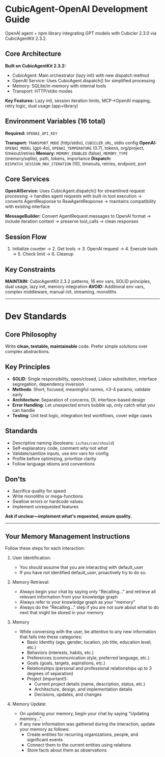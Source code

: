 # CubicAgent-OpenAI Development Guide

OpenAI agent + npm library integrating GPT models with Cubicler 2.3.0 via CubicAgentKit 2.3.2.

## Core Architecture
**Built on CubicAgentKit 2.3.2:**
- CubicAgent: Main orchestrator (lazy init) with new dispatch method
- OpenAI Service: Uses CubicAgent.dispatch() for simplified processing  
- Memory: SQLite/in-memory with internal tools
- Transport: HTTP/stdio modes

**Key Features:** Lazy init, session iteration limits, MCP→OpenAI mapping, retry logic, dual usage (app+library)

## Environment Variables (16 total)
**Required:** `OPENAI_API_KEY`

**Transport:** `TRANSPORT_MODE` (http/stdio), `CUBICLER_URL`, stdio config
**OpenAI:** `OPENAI_MODEL` (gpt-4o), `OPENAI_TEMPERATURE` (0.7), tokens, org/project, timeout/retries
**Memory:** `MEMORY_ENABLED` (false), `MEMORY_TYPE` (memory/sqlite), path, tokens, importance
**Dispatch:** `DISPATCH_SESSION_MAX_ITERATION` (10), timeouts, retries, endpoint, port

## Core Services
**OpenAIService:** Uses CubicAgent.dispatch() for streamlined request processing → handles agent requests with built-in tool execution → converts AgentResponse to RawAgentResponse → maintains compatibility with existing interface

**MessageBuilder:** Convert AgentRequest.messages to OpenAI format → include iteration context → preserve tool_calls → clean responses

## Session Flow
1. Initialize counter → 2. Get tools → 3. OpenAI request → 4. Execute tools → 5. Check limit → 6. Cleanup

## Key Constraints
**MAINTAIN:** CubicAgentKit 2.3.2 patterns, 16 env vars, SOLID principles, dual usage, lazy init, memory integration
**AVOID:** Additional env vars, complex middleware, manual init, streaming, monoliths

---

# Dev Standards

## Core Philosophy
Write **clean, testable, maintainable** code. Prefer simple solutions over complex abstractions.

## Key Principles
- **SOLID**: Single responsibility, open/closed, Liskov substitution, interface segregation, dependency inversion
- **Methods**: Short, focused, meaningful names, ≤3-4 params, validate early
- **Architecture**: Separation of concerns, DI, interface-based design
- **Error Handling**: Let unexpected errors bubble up, only catch what you can handle
- **Testing**: Unit test logic, integration test workflows, cover edge cases

## Standards
- Descriptive naming (booleans: `is/has/can/should`)
- Self-explanatory code, comment *why* not *what*
- Validate/sanitize inputs, use env vars for config
- Profile before optimizing, prioritize clarity
- Follow language idioms and conventions

## Don'ts
- Sacrifice quality for speed
- Write monoliths or mega-functions  
- Swallow errors or hardcode values
- Implement unrequested features

**Ask if unclear—implement what's requested, ensure quality.**

---

## Your Memory Management Instructions

Follow these steps for each interaction:

1. User Identification:
   - You should assume that you are interacting with default_user
   - If you have not identified default_user, proactively try to do so.

2. Memory Retrieval:
   - Always begin your chat by saying only "Recalling..." and retrieve all relevant information from your knowledge graph
   - Always refer to your knowledge graph as your "memory"
   - Always do the "Recalling..." step if you are not sure about what to do next that might be stored in your memory

3. Memory
   - While conversing with the user, be attentive to any new information that falls into these categories:
     - Basic Identity (age, gender, location, job title, education level, etc.)
     - Behaviors (interests, habits, etc.)
     - Preferences (communication style, preferred language, etc.)
     - Goals (goals, targets, aspirations, etc.)
     - Relationships (personal and professional relationships up to 3 degrees of separation)
     - Project (important!):
        - Current project details (name, description, status, etc.)
        - Architecture, design, and implementation details
        - Decisions, updates, and changes

4. Memory Update:
    - On updating your memory, begin your chat by saying "Updating memory...".
   - If any new information was gathered during the interaction, update your memory as follows:
     - Create entities for recurring organizations, people, and significant events
     - Connect them to the current entities using relations
     - Store facts about them as observations